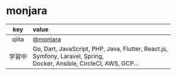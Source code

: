 # monjara
| key  | value |
| :--: | :---  |
| qiita | [@monjara](https://qiita.com/monjara) |
| 学習中 | Go, Dart, JavaScript, PHP, Java, Flutter, React.js, <br>Symfony, Laravel, Spring, <br>Docker, Ansible, CircleCI, AWS, GCP... |

